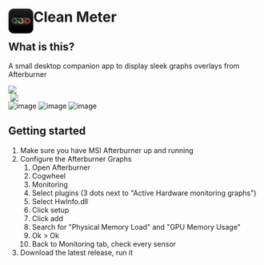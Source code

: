 # <img align="left" src="images/Logo.png" height=50> Clean Meter

## What is this?

A small desktop companion app to display sleek graphs overlays from Afterburner

<img align="left" src="https://github.com/user-attachments/assets/6c7bd91a-7e9a-4c38-a450-d6e2ce26bcd4" width=400>
<img align="right" src="https://github.com/user-attachments/assets/5e797f42-bebc-4d8f-82c8-837fc4b58a07" width=500>


![image](https://github.com/user-attachments/assets/1fc2ed45-5929-4344-845f-e4ec718dbca6)
![image](https://github.com/user-attachments/assets/801c9c9d-9462-4804-acc7-3fbba77c2a52)
![image](https://github.com/user-attachments/assets/03ba60d5-66d8-474a-9db1-bcd95df8e1da)

## Getting started
1. Make sure you have MSI Afterburner up and running
2. Configure the Afterburner Graphs
   1. Open Afterburner
   2. Cogwheel
   3. Monitoring
   4. Select plugins (3 dots next to "Active Hardware monitoring graphs")
   5. Select HwInfo.dll
   6. Click setup
   7. Click add
   8. Search for "Physical Memory Load" and "GPU Memory Usage"
   9. Ok > Ok
   10. Back to Monitoring tab, check every sensor
3. Download the latest release, run it
